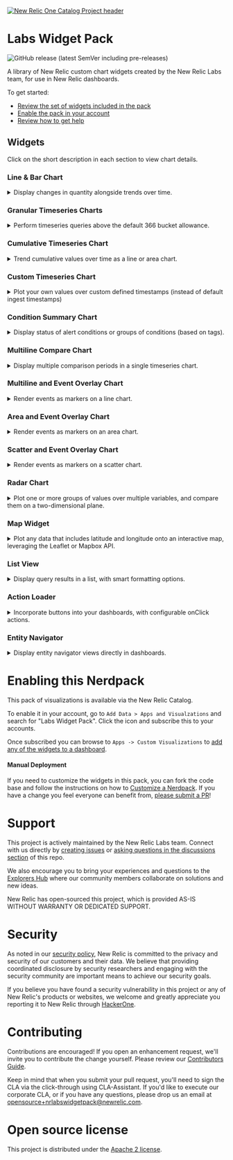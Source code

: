 [![New Relic One Catalog Project header](https://github.com/newrelic/opensource-website/raw/master/src/images/categories/New_Relic_One_Catalog_Project.png)](https://opensource.newrelic.com/oss-category/#new-relic-one-catalog-project)


# Labs Widget Pack

![GitHub release (latest SemVer including pre-releases)](https://img.shields.io/github/v/release/newrelic/nr-labs-widget-pack?include_prereleases&sort=semver)

A library of New Relic custom chart widgets created by the New Relic Labs team, for use in New Relic dashboards.

To get started:
- [Review the set of widgets included in the pack](#widgets)
- [Enable the pack in your account](#enable)
- [Review how to get help](#help)

## Widgets <a id="widgets"></a>

Click on the short description in each section to view chart details.


### Line & Bar Chart

<details>

  <summary>Display changes in quantity alongside trends over time.</summary>

  <br/>

  <img src="screenshots/bar_line_01.png" height="450" alt="Bar and Line chart screenshot" />

   #### Overview
  Use the Line & Bar chart to understand changes in quantity values (rendered as bars) alongside trends over time (rendered as lines). For instance, you may be interested in understanding how infrastructure load is impacted by throughput on your web site. Or you may want to see if web page response time effects the total number of orders processed - these are perfect use cases for a Line & Bar Chart.

  The Line & Bar chart plots data across three axes:
  - the X axis represents time
  - the left Y axis represents the values for the Bar Charts
  - the right Y axis represents the values for the Line Charts

  The chart allows you to define multiple line and bar queries, so it is highly recommended that the queries are aligned in terms of units and time periods.

  #### Requirements
  In order to use this chart, there are a few requirements:
  - You must provide at least 1 bar query and 1 time query
  - Each query must use the `TIMESERIES` clause, with the same bucket eg. `TIMESERIES 1 day`
  - If using the `SINCE` clause it is strongly recommended to be the same across all configured queries

  A valid bar query for the chart could look like this:
  `SELECT percentile(duration, 80) as 'Load' from PageView TIMESERIES 1 day since last week`

  A valid line query for the chart could look like this:
  `SELECT count(*) as 'Views' from PageView where TIMESERIES 1 day since last week`

  To include multiple lines and/or bars in the chart, you can either:
  - define additional queries following the guidelines above
  - include a `FACET` clause in your query. Note that if you are faceting on the same attribute in both the line and the bar queries, you will need to alias one of those facets in order to avoid name collisions in the chart output.
  ---
</details>

### Granular Timeseries Charts

<details>

  <summary>Perform timeseries queries above the default 366 bucket allowance.</summary>

  <!-- <br/> -->

  <!-- <img src="screenshots/bar_line_01.png" height="450" alt="Bar and Line chart screenshot" /> -->

   #### Overview
  Use the Granular Timeseries Chart to see longer periods of data in high granularity above the default 366 allowance.

  The Granular Timeseries Chart, supports Line, Area & Sparkline chart types.

  #### Requirements
  In order to use this chart, there are a few requirements:
  - Each query must use and end with the `TIMESERIES` clause, and also contain the bucket eg. `TIMESERIES 1 second`
  - Do not use SINCE or UNTIL clauses as they will automatically be determined based on the time range picker
  - If using the LIMIT clause, this should be placed before and not after the TIMESERIES clause
  - Be aware that with longer time ranges, the chart will need more time to load. Use of this chart is ideal for shorter ranges, such as 7 - 14 days.

  A valid query for the chart could look like this:
  `SELECT count(*) FROM Transaction FACET appName TIMESERIES 1 second`

  ---
</details>

### Cumulative Timeseries Chart

<details>

  <summary>Trend cumulative values over time as a line or area chart.</summary>

  <img src="screenshots/cumulative_01.png" height="250" alt="Cumulative chart screenshot" />

   #### Overview
   Use the Cumulative Chart to see running totals, or the total sum of a given data set as it grows with time.

   The Cumulative Timeseries chart supports Line & Area chart types.

  #### Requirements
  In order to use this chart, there are a few requirements:
  - Each query must use and end with the `TIMESERIES` clause, and also contain the bucket eg. `TIMESERIES 1 second`
  - Do not use SINCE or UNTIL clauses as they will automatically be determined based on the time range picker
  - If using the LIMIT clause, this should be placed before and not after the TIMESERIES clause

  A valid query for the chart could look like this:
  `SELECT count(*) FROM Transaction FACET appName TIMESERIES`

  ---
</details>

### Custom Timeseries Chart

<details>

  <summary>Plot your own values over custom defined timestamps (instead of default ingest timestamps)</summary>

  <img src="screenshots/custom_ts_01.png" height="250" alt="Custom timeseries chart screenshot" />

   #### Overview
   Use the Custom Timeseries Chart to plot data over your own timestamp fields ingested into New Relic.

   The Custom Timeseries chart supports Line & Area chart types.

   **NOTE: A maximum of 5000 timestamps can be plotted, when using `LIMIT MAX` clause**

  #### Requirements
  In order to use this chart, there are a few requirements:
  - Each query must have the custom timestamp field as the _only_ facet clause
  - Do not use SINCE or UNTIL clauses as they will automatically be determined based on the time range picker
  - Do not use the TIMESERIES keyword
  - Custom timestamps must be in epoch format (seconds or milliseconds)

  A valid query for the chart could look like this:
  `SELECT count(*) FROM Transaction FACET customTimestamp`

  ---
</details>

### Condition Summary Chart

<details>

  <summary>Display status of alert conditions or groups of conditions (based on tags).</summary>

  <img src="screenshots/condition-summary-01.png" height="250" alt="Condition summary screenshot" />

  ---
</details>

### Multiline Compare Chart
<details>

  <summary>Display multiple comparison periods in a single timeseries chart.</summary>

  <img src="screenshots/multiline_01.png" height="450" alt="Multi Line Compare chart screenshot" />

  ---
</details>

### Multiline and Event Overlay Chart
<details>

  <summary>Render events as markers on a line chart.</summary>

  <img src="screenshots/multiline_event_02.png" height="450" alt="Line and Event overlay screenshot" />

  ---
</details>

### Area and Event Overlay Chart
<details>

  <summary>Render events as markers on an area chart.</summary>

  <img src="screenshots/area_event_01.png" height="450" alt="Area and Event overlay screenshot" />

  ---
</details>

### Scatter and Event Overlay Chart
<details>

  <summary>Render events as markers on a scatter chart.</summary>

  <img src="screenshots/scatter_event_01.png" height="450" alt="Scatter and Event overlay screenshot" />

  ---
</details>

### Radar Chart
<details>

  <summary>Plot one or more groups of values over multiple variables, and compare them on a two-dimensional plane.</summary>

  <img src="screenshots/radar_01.png" height="450" alt="Radar chart screenshot" />

  ---
</details>

### Map Widget
<details>
  <summary>Plot any data that includes latitude and longitude onto an interactive map, leveraging the Leaflet or Mapbox API.</summary>

  #### Overview
  <img src="screenshots/mapbox_01.png" height="450" alt="Map screenshot" />

  Supports multiple NRQL queries and custom markers

  #### Requirements
  In order to use this chart, there are a few requirements:
  - Leaflet requires no additional api key to setup (default)
  - Map Box provides additional features, but will require an Access Token from https://account.mapbox.com/auth/signup/
  - Query should contain one alias with 'name:SOME_VALUE' which will be used as the marker name
  - Query should have a FACET for latitude and longitude, use precision to ensure the FACET does not round the number
    ```
    FACET string(lat, precision: 5) as 'lat', string(lng, precision: 5) as 'lng'
    ```
  - Rotation can be set using the following alias with 'rotate:SOME_VALUE' (Map Box only)
  - Example Query:
    ```
    FROM FlightData SELECT latest(flightNo) as 'name:Flight No', latest(track) as 'rotate:track', latest(departure), latest(destination) FACET string(lat, precision: 5) as 'lat', string(lng, precision: 5) as 'lng' SINCE 60 seconds ago LIMIT MAX
    ```
    ---
</details>

### List View
<details>

  <summary>Display query results in a list, with smart formatting options.</summary>

  #### Overview
  <img src="screenshots/list-view-screenshot-1.png" height="450" alt="List view screenshot" />

  List View displays NRQL-queried data in a list. The list items are rows returned by the query, and formatted using a [template](./list-view-template.md). Below are a list of additional features.

  - Coerce values to number, date and boolean types
  - Format numbers and dates
  - Convert between digital size types (bytes, kilobytes, ...)
  - Search bar to filter list to the searched text

  #### Requirements

  For full details on how to use and format results in this chart, read the [Template String documentation](./list-view-template.md).

  ---
</details>

### Action Loader
<details>

  <summary>Incorporate buttons into your dashboards, with configurable onClick actions.</summary>

  #### Overview
  Incorporate buttons into your dashboards, with configurable onClick actions.

  #### Example w/ Stacked Nerdlet
  ```
  Nerdlet Id: service-maps.home

  URL State
  {"entityGuid":"MTYwNjg2MnxBUE18QVBQTElDQVRJT058NjI2OTA3NjE"}
  ```
  ---
</details>

### Entity Navigator
<details>

  <summary>Display entity navigator views directly in dashboards.</summary>

  #### Overview
  <img src="screenshots/entity-navigator-screenshot-1.png" height="250" alt="high density screenshot" />
  <img src="screenshots/entity-navigator-screenshot-2.png" height="250" alt="data mode screenshot" />

  Entity Navigator supports both `High Density` mode (to display many entities' status efficiently) or `Include Data` mode (display up to 3 golden signals alongside status). Additional features include:

  - Configurable polling interval
  - Custom `entitySearch` query to filter entities further
  - Display only entities in an unhealthy state

  **NOTE: Only a single entity domain is configurable per widget**

  ---
</details>

# Enabling this Nerdpack <a id="enable"></a>

This pack of visualizations is available via the New Relic Catalog.

To enable it in your account, go to `Add Data > Apps and Visualzations` and search for "Labs Widget Pack". Click the icon and subscribe this to your accounts.

Once subscribed you can browse to `Apps -> Custom Visualizations` to [add any of the widgets to a dashboard](https://docs.newrelic.com/docs/query-your-data/explore-query-data/dashboards/add-custom-visualizations-your-dashboards/).

#### Manual Deployment
If you need to customize the widgets in this pack, you can fork the code base and follow the instructions on how to [Customize a Nerdpack](https://developer.newrelic.com/build-apps/customize-nerdpack). If you have a change you feel everyone can benefit from, [please submit a PR](#contrib)!

# Support <a id="help"></a>

This project is actively maintained by the New Relic Labs team. Connect with us directly by [creating issues](../../issues) or [asking questions in the discussions section](../../discussions) of this repo.

We also encourage you to bring your experiences and questions to the [Explorers Hub](https://discuss.newrelic.com) where our community members collaborate on solutions and new ideas.

New Relic has open-sourced this project, which is provided AS-IS WITHOUT WARRANTY OR DEDICATED SUPPORT.

# Security

As noted in our [security policy](https://github.com/newrelic/nr-labs-widget-pack/security/policy), New Relic is committed to the privacy and security of our customers and their data. We believe that providing coordinated disclosure by security researchers and engaging with the security community are important means to achieve our security goals.

If you believe you have found a security vulnerability in this project or any of New Relic's products or websites, we welcome and greatly appreciate you reporting it to New Relic through [HackerOne](https://hackerone.com/newrelic).

# Contributing <a id="contrib"></a>

Contributions are encouraged! If you open an enhancement request, we'll invite you to contribute the change yourself. Please review our [Contributors Guide](CONTRIBUTING.md).

Keep in mind that when you submit your pull request, you'll need to sign the CLA via the click-through using CLA-Assistant. If you'd like to execute our corporate CLA, or if you have any questions, please drop us an email at opensource+nrlabswidgetpack@newrelic.com.

# Open source license

This project is distributed under the [Apache 2 license](LICENSE).
